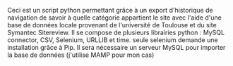 Ceci est un script python permettant grâce à un export d'historique de navigation de savoir à quelle catégorie appartient le site avec l'aide d'une base de données locale provenant de l'université de Toulouse et du site Symantec Sitereview.
Il se compose de plusieurs librairies python : MySQL connector, CSV, Selenium, URLLIB et time. seule selenium demande une installation grâce à Pip.
Il sera nécessaire un serveur MySQL pour importer la base de données (j'utilise MAMP pour mon cas)
